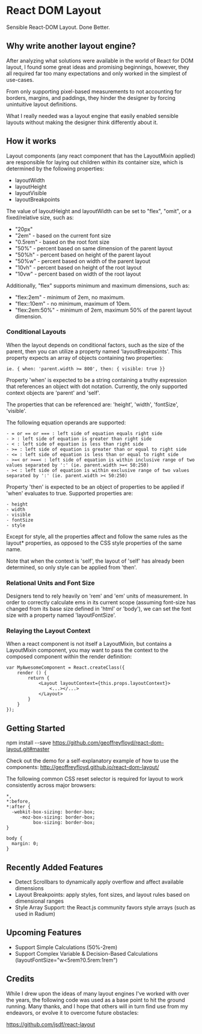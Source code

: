 # React DOM Layout

Sensible React-DOM Layout. Done Better.

## Why write another layout engine?

After analyzing what solutions were available in the world of React for DOM layout, I found some great ideas and promising beginnings, however, they all required far too many expectations and only worked in the simplest of use-cases.

From only supporting pixel-based measurements to not accounting for borders, margins, and paddings, they hinder the designer by forcing unintuitive layout definitions.

What I really needed was a layout engine that easily enabled sensible layouts without making the designer think differently about it.

## How it works

Layout components (any react component that has the LayoutMixin applied) are responsible for laying out children within its container size, which is determined by the following properties:

- layoutWidth
- layoutHeight
- layoutVisible
- layoutBreakpoints


The value of layoutHeight and layoutWidth can be set to "flex", "omit", or a fixed/relative size, such as:

- "20px"
- "2em" - based on the current font size
- "0.5rem" - based on the root font size
- "50%" - percent based on same dimension of the parent layout
- "50%h" - percent based on height of the parent layout
- "50%w" - percent based on width of the parent layout
- "10vh" - percent based on height of the root layout
- "10vw" - percent based on width of the root layout

Additionally, "flex" supports minimum and maximum dimensions, such as:

- "flex:2em" - minimum of 2em, no maximum.
- "flex::10em" - no minimum, maximum of 10em.
- "flex:2em:50%" - minimum of 2em, maximum 50% of the parent layout dimension.

### Conditional Layouts

When the layout depends on conditional factors, such as the size of the parent, then you can utilize a property named 'layoutBreakpoints'. This property expects an array of objects containing two properties:

    ie. { when: 'parent.width >= 800', then: { visible: true }}

Property 'when' is expected to be a string containing a truthy expression that references an object with dot notation. Currently, the only supported context objects are 'parent' and 'self'.

The properties that can be referenced are: 'height', 'width', 'fontSize', 'visible'.

The following equation operands are supported:

    - = or == or === : left side of equation equals right side
    - > : left side of equation is greater than right side
    - < : left side of equation is less than right side
    - >= : left side of equation is greater than or equal to right side
    - <= : left side of equation is less than or equal to right side
    - >=< or >==< : left side of equation is within inclusive range of two values separated by ':' (ie. parent.width >=< 50:250)
    - >< : left side of equation is within exclusive range of two values separated by ':' (ie. parent.width >< 50:250)

Property 'then' is expected to be an object of properties to be applied if 'when' evaluates to true. Supported properties are:

    - height
    - width
    - visible
    - fontSize
    - style

Except for style, all the properties affect and follow the same rules as the layout* properties, as opposed to the CSS style properties of the same name.

Note that when the context is 'self', the layout of 'self' has already been determined, so only style can be applied from 'then'.

### Relational Units and Font Size

Designers tend to rely heavily on 'rem' and 'em' units of measurement. In order to correctly calculate ems in its current scope (assuming font-size has changed from its base size defined in 'html' or 'body'), we can set the font size with a property named 'layoutFontSize'.

### Relaying the Layout Context

When a react component is not itself a LayoutMixin, but contains a LayoutMixin component, you may want to pass the context to the composed component within the render definition:

    var MyAwesomeComponent = React.createClass({
        render () {
            return {
                <Layout layoutContext={this.props.layoutContext}>
                    <...></...>
                </Layout>
            }
        }  
    });

## Getting Started

npm install --save https://github.com/geoffreyfloyd/react-dom-layout.git#master

Check out the demo for a self-explanatory example of how to use the components:
http://geoffreyfloyd.github.io/react-dom-layout/

The following common CSS reset selector is required for layout to work consistently across major browsers:

    *,
    *:before,
    *:after {
      -webkit-box-sizing: border-box;
         -moz-box-sizing: border-box;
              box-sizing: border-box;
    }

    body {
      margin: 0;
    }

## Recently Added Features

- Detect Scrollbars to dynamically apply overflow and affect available dimensions
- Layout Breakpoints: apply styles, font sizes, and layout rules based on dimensional ranges
- Style Array Support: the React.js community favors style arrays (such as used in Radium)

## Upcoming Features

- Support Simple Calculations (50%-2rem)
- Support Complex Variable & Decision-Based Calculations (layoutFontSize="w<5rem?0.5rem:1rem")

## Credits

While I drew upon the ideas of many layout engines I've worked with over the years, the following code was used as a base point to hit the ground running. Many thanks, and I hope that others will in turn find use from my endeavors, or evolve it to overcome future obstacles:

https://github.com/jsdf/react-layout
